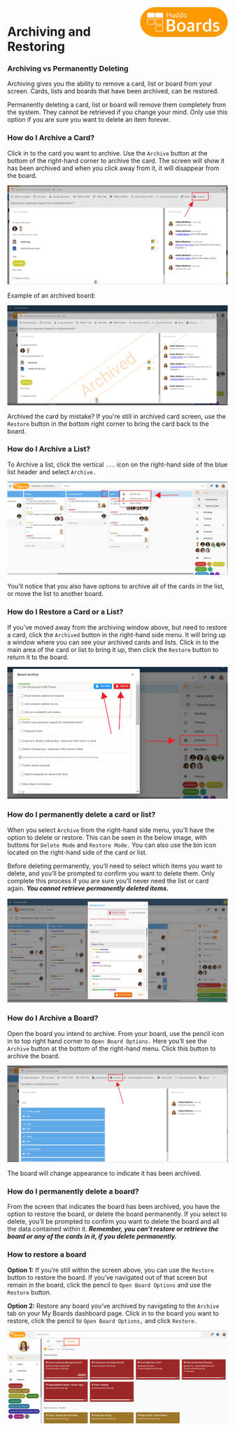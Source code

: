 <img style="float: right" src="/assets/images/boards-logo.jpg" width="200" alt="My Boards" />

# Archiving and Restoring

### Archiving vs Permanently Deleting

Archiving gives you the ability to remove a card, list or board from your screen. Cards, lists and boards that have been archived, can be restored.

Permanently deleting a card, list or board will remove them completely from the system. They cannot be retrieved if you change your mind. Only use this option if you are sure you want to delete an item forever.

### How do I Archive a Card?

Click in to the card you want to archive. Use the `Archive` button at the bottom of the right-hand corner to archive the card. The screen will show it has been archived and when you click away from it, it will disappear from the board.

![](/assets/boards/archiving1.png)

Example of an archived board:

![](/assets/boards/archiving2.png)

Archived the card by mistake? If you're still in archived card screen, use the `Restore` button in the bottom right corner to bring the card back to the board.

### How do I Archive a List?

To Archive a list, click the vertical `...` icon on the right-hand side of the blue list header and select `Archive.`

  ![](/assets/boards/archiving2.2.png)

  You'll notice that you also have options to archive all of the cards in the list, or move the list to another board.

### How do I Restore a Card or a List?

If you’ve moved away from the archiving window above, but need to restore a card, click the `Archived` button in the right-hand side menu. It will bring up a window where you can see your archived cards and lists. Click in to the main area of the card or list to bring it up, then click the `Restore` button to return it to the board.

 ![](/assets/boards/archiving3.png)

### How do I permanently delete a card or list?

When you select `Archive` from the right-hand side menu, you’ll have the option to delete or restore. This can be seen in the below image, with buttons for `Delete Mode` and `Restore Mode.` You can also use the bin icon located on the right-hand side of the card or list.

Before deleting permanently, you’ll need to select which items you want to delete, and you’ll be prompted to confirm you want to delete them. Only complete this process if you are sure you’ll never need the list or card again. ***You cannot retrieve permanently deleted items.***

![](/assets/boards/archiving4.png)

### How do I Archive a Board?

Open the board you intend to archive. From your board, use the pencil icon in to top right hand corner to `Open Board Options.` Here you’ll see the `Archive` button at the bottom of the right-hand menu. Click this button to archive the board.

![](/assets/boards/archiving5.png)

The board will change appearance to indicate it has been archived.

### How do I permanently delete a board?

From the screen that indicates the board has been archived, you have the option to restore the board, or delete the board permanently. If you select to delete, you’ll be prompted to confirm you want to delete the board and all the data contained within it. ***Remember, you can’t restore or retrieve the board or any of the cards in it, if you delete permanently.***

### How to restore a board

**Option 1:** If you’re still within the screen above, you can use the `Restore` button to restore the board. If you’ve navigated out of that screen but remain in the board, click the pencil to `Open Board Options` and use the `Restore` button.

**Option 2:** Restore any board you’ve archived by navigating to the `Archive` tab on your My Boards dashboard page. Click in to the board you want to restore, click the pencil to `Open Board Options,` and click `Restore.`

![](/assets/boards/archiving6.png)  
